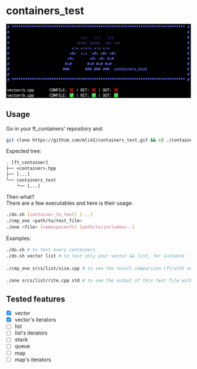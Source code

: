 # containers_test

<p align="center">
	<img src="./assets/img.png" >
</p>

## Usage

Go in your ft_containers' repository and:

```bash
git clone https://github.com/mli42/containers_test.git && cd ./containers_test/
```

Expected tree:

```
. [ft_container]
├── <container>.hpp
├── [...]
└── containers_test
    └── [...]
```

Then what?  
There are a few executables and here is their usage:

```bash
./do.sh [container_to_test] [...]
./cmp_one <path/to/test_file>
./one <file> [namespace=ft] [path/to/includes=..]
```

Examples:
```bash
./do.sh # to test every containers
./do.sh vector list # to test only your vector && list, for instance

./cmp_one srcs/list/size.cpp # to see the result comparison (ft/std) on this test file only

./one srcs/list/rite.cpp std # to see the output of this test file with the std
```

## Tested features
- [x] vector
- [x] vector's iterators
- [ ] list
- [ ] list's iterators
- [ ] stack
- [ ] queue
- [ ] map
- [ ] map's iterators
